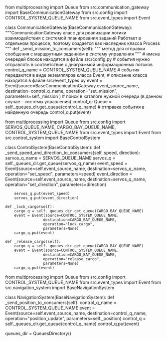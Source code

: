 from multiprocessing import Queue
from src.communication_gateway import BaseCommunicationGateway
from src.config import CONTROL_SYSTEM_QUEUE_NAME
from src.event_types import Event

class CommunicationGateway(BaseCommunicationGateway):
    """CommunicationGateway класс для реализации логики взаимодействия
    с системой планирования заданий
    Работает в отдельном процессе, поэтому создаётся как наследник класса Process
    """
    def _send_mission_to_consumers(self):
        """ метод для отправки сообщения с маршрутным заданием в систему управления """
        # имена очередей блоков находятся в файле src/config.py
        # события нужно отправлять в соответствие с диаграммой информационных потоков
        control_q_name = CONTROL_SYSTEM_QUEUE_NAME
        # события передаются в виде экземпляров класса Event, 
        # описание класса находится в файле src/event_types.py
        event = Event(source=BaseCommunicationGateway.event_source_name,
                      destination=control_q_name,
                      operation="set_mission", parameters=self._mission
                      )
        # поиск в каталоге нужной очереди (в данном случае - системы управления)
        control_q: Queue = self._queues_dir.get_queue(control_q_name)
        # отправка события в найденную очередь
        control_q.put(event)
        
from multiprocessing import Queue
from src.config import SERVOS_QUEUE_NAME, CARGO_BAY_QUEUE_NAME, CONTROL_SYSTEM_QUEUE_NAME
from src.event_types import Event
from src.control_system import BaseControlSystem

class ControlSystem(BaseControlSystem):
    def _send_speed_and_direction_to_consumers(self, speed, direction):
        servos_q_name = SERVOS_QUEUE_NAME
        servos_q = self._queues_dir.get_queue(servos_q_name)
        event_speed = Event(source=self.event_source_name,
                          destination=servos_q_name,
                          operation="set_speed",
                          parameters=speed)
        event_direction = Event(source=self.event_source_name,
                              destination=servos_q_name,
                              operation="set_direction",
                              parameters=direction)

        servos_q.put(event_speed)
        servos_q.put(event_direction)

    def _lock_cargo(self):
        cargo_q = self._queues_dir.get_queue(CARGO_BAY_QUEUE_NAME)
        event = Event(source=CONTROL_SYSTEM_QUEUE_NAME,
                     destination=CARGO_BAY_QUEUE_NAME,
                     operation="lock_cargo",
                     parameters=None)
        cargo_q.put(event)

    def _release_cargo(self):
        cargo_q = self._queues_dir.get_queue(CARGO_BAY_QUEUE_NAME)
        event = Event(source=CONTROL_SYSTEM_QUEUE_NAME,
                     destination=CARGO_BAY_QUEUE_NAME,
                     operation="release_cargo",
                     parameters=None)
        cargo_q.put(event)
from multiprocessing import Queue
from src.config import CONTROL_SYSTEM_QUEUE_NAME
from src.event_types import Event
from src.navigation_system import BaseNavigationSystem

class NavigationSystem(BaseNavigationSystem):
    def _send_position_to_consumers(self):
        control_q_name = CONTROL_SYSTEM_QUEUE_NAME
        event = Event(source=self.event_source_name,
                     destination=control_q_name,
                     operation="position_update",
                     parameters=self._position)
        control_q = self._queues_dir.get_queue(control_q_name)
        control_q.put(event)

queues_dir = QueuesDirectory()

